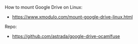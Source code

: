 How to mount Google Drive on Linux:
- https://www.xmodulo.com/mount-google-drive-linux.html

Repo:
- https://github.com/astrada/google-drive-ocamlfuse